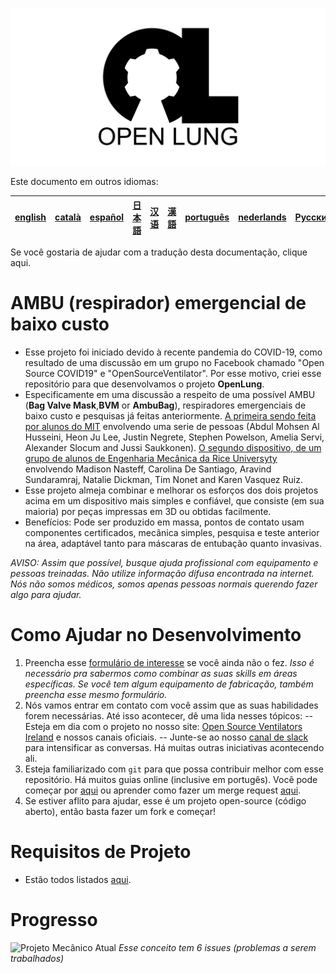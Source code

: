 ![Logo](images/OL_BANNER.png)

Este documento em outros idiomas:

|[english](README.md)|[català](README-ca.md)|[español](README-es.md)|[日本語](README-ja.md)|[汉语](README-zh-Hans.md)|[漢語](README-zh-Hant.md)|[português](README-pt_BR.md)|[nederlands](README-nl.md)|[Русский](README-ru.md)
|---|---|---|---|---|---|---|---|---|

Se você gostaria de ajudar com a tradução desta documentação, clique aqui.

# AMBU (respirador) emergencial de baixo custo

- Esse projeto foi iniciado devido à recente pandemia do COVID-19, como resultado de uma discussão em um grupo no Facebook chamado "Open Source COVID19" e "OpenSourceVentilator". Por esse motivo, criei esse repositório para que desenvolvamos o projeto **OpenLung**.
- Especificamente em uma discussão a respeito de uma possível AMBU (**Bag Valve Mask**,**BVM** or **AmbuBag**), respiradores emergenciais de baixo custo e pesquisas já feitas anteriormente. [A primeira sendo feita por alunos do MIT](https://web.mit.edu/2.75/projects/DMD_2010_Al_Husseini.pdf) envolvendo uma serie de pessoas (Abdul Mohsen Al Husseini, Heon Ju Lee, Justin Negrete, Stephen Powelson, Amelia Servi, Alexander Slocum and Jussi Saukkonen). [O segundo dispositivo, de um grupo de alunos de Engenharia Mecânica da Rice Universyty](http://oedk.rice.edu/Sys/PublicProfile/47585242/1063096) envolvendo Madison Nasteff, Carolina De Santiago, Aravind Sundaramraj, Natalie Dickman, Tim Nonet and Karen Vasquez Ruiz.
- Esse projeto almeja combinar e melhorar os esforços dos dois projetos acima em um dispositivo mais simples e confiável, que consiste (em sua maioria) por peças impressas em 3D ou obtidas facilmente.
- Benefícios: Pode ser produzido em massa, pontos de contato usam componentes certificados, mecânica simples, pesquisa e teste anterior na área, adaptável tanto para máscaras de entubação quanto invasivas.

*AVISO: Assim que possível, busque ajuda profissional com equipamento e pessoas treinadas. Não utilize informação difusa encontrada na internet. Nós não somos médicos, somos apenas pessoas normais querendo fazer algo para ajudar.*

# Como Ajudar no Desenvolvimento
1. Preencha esse [formulário de interesse](https://opensourceventilator.ie/register) se você ainda não o fez.
*Isso é necessário pra sabermos como combinar as suas skills em áreas específicas. Se você tem algum equipamento de fabricação, também preencha esse mesmo formulário.*
2. Nós vamos entrar em contato com você assim que as suas habilidades forem necessárias. Até isso acontecer, dê uma lida nesses tópicos:
-- Esteja em dia com o projeto no nosso site: [Open Source Ventilators Ireland](https://opensourceventilator.ie/) e nossos canais oficiais.
-- Junte-se ao nosso [canal de slack](https://join.slack.com/t/osventilator/shared_invite/zt-cst4dhk7-BFNMz_vyBPthjlBFYV1yWA) para intensificar as conversas. Há muitas outras iniciativas acontecendo ali.
3. Esteja familiarizado com `git` para que possa contribuir melhor com esse repositório. Há muitos guias online (inclusive em portugês). Você pode começar por [aqui](https://www.youtube.com/watch?v=enMumwvLAug) ou aprender como fazer um merge request [aqui](https://docs.gitlab.com/ee/user/project/merge_requests/creating_merge_requests.html).
4. Se estiver aflito para ajudar, esse é um projeto open-source (código aberto), então basta fazer um fork e começar!

# Requisitos de Projeto
- Estão todos listados [aqui](requirements/design-requirements.md).

# Progresso
![Projeto Mecânico Atual](images/CONCEPT_6_MECH.png)
*Esse conceito tem 6 issues (problemas a serem trabalhados)*
